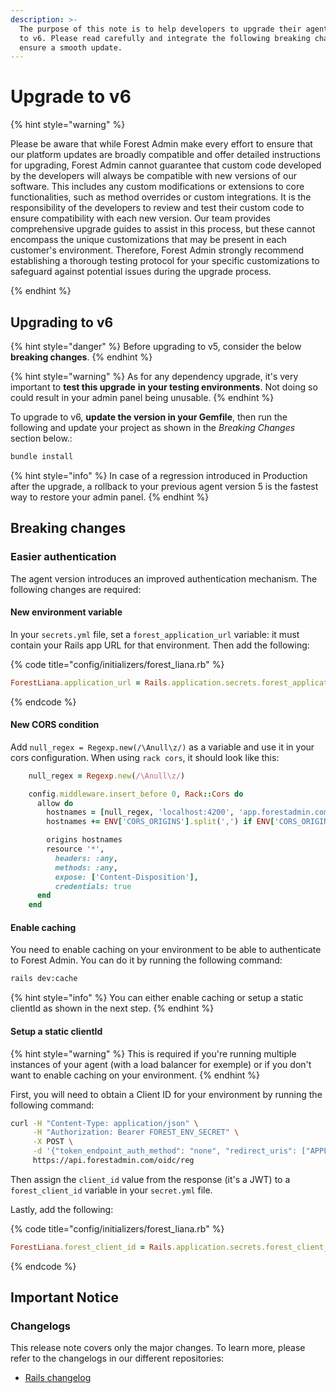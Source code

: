 ```yaml
---
description: >-
  The purpose of this note is to help developers to upgrade their agent from v5
  to v6. Please read carefully and integrate the following breaking changes to
  ensure a smooth update.​
---
```


# Upgrade to v6

{% hint style="warning" %}

Please be aware that while Forest Admin make every effort to ensure that our platform updates are broadly compatible and offer detailed instructions for upgrading, Forest Admin cannot guarantee that custom code developed by the developers will always be compatible with new versions of our software. This includes any custom modifications or extensions to core functionalities, such as method overrides or custom integrations. It is the responsibility of the developers to review and test their custom code to ensure compatibility with each new version. Our team provides comprehensive upgrade guides to assist in this process, but these cannot encompass the unique customizations that may be present in each customer's environment. Therefore, Forest Admin strongly recommend establishing a thorough testing protocol for your specific customizations to safeguard against potential issues during the upgrade process.

{% endhint %}

## Upgrading to v6

{% hint style="danger" %}
Before upgrading to v5, consider the below **breaking changes**.
{% endhint %}

{% hint style="warning" %}
As for any dependency upgrade, it's very important to **test this upgrade** **in your testing environments**. Not doing so could result in your admin panel being unusable.
{% endhint %}

To upgrade to v6, **update the version in your Gemfile**, then run the following and update your project as shown in the _Breaking Changes_ section below.:

```javascript
bundle install
```

{% hint style="info" %}
In case of a regression introduced in Production after the upgrade, a rollback to your previous agent version 5 is the fastest way to restore your admin panel.
{% endhint %}

## Breaking changes

### Easier authentication

The agent version introduces an improved authentication mechanism. The following changes are required:

#### New environment variable

In your `secrets.yml` file, set a `forest_application_url` variable: it must contain your Rails app URL for that environment. Then add the following:

{% code title="config/initializers/forest_liana.rb" %}
```ruby
ForestLiana.application_url = Rails.application.secrets.forest_application_url
```
{% endcode %}

#### New CORS condition

Add `null_regex = Regexp.new(/\Anull\z/)` as a variable and use it in your cors configuration. When using `rack cors`, it should look like this:

```ruby
    null_regex = Regexp.new(/\Anull\z/)

    config.middleware.insert_before 0, Rack::Cors do
      allow do
        hostnames = [null_regex, 'localhost:4200', 'app.forestadmin.com', 'localhost:3001']
        hostnames += ENV['CORS_ORIGINS'].split(',') if ENV['CORS_ORIGINS']

        origins hostnames
        resource '*',
          headers: :any,
          methods: :any,
          expose: ['Content-Disposition'],
          credentials: true
      end
    end
```

#### Enable caching

You need to enable caching on your environment to be able to authenticate to Forest Admin. You can do it by running the following command:

```bash
rails dev:cache
```

{% hint style="info" %}
You can either enable caching or setup a static clientId as shown in the next step.
{% endhint %}

#### Setup a static clientId

{% hint style="warning" %}
This is required if you're running multiple instances of your agent (with a load balancer for exemple) or if you don't want to enable caching on your environment.
{% endhint %}

First, you will need to obtain a Client ID for your environment by running the following command:

```bash
curl -H "Content-Type: application/json" \
     -H "Authorization: Bearer FOREST_ENV_SECRET" \
     -X POST \
     -d '{"token_endpoint_auth_method": "none", "redirect_uris": ["APPLICATION_URL/forest/authentication/callback"]}' \
     https://api.forestadmin.com/oidc/reg
```

Then assign the `client_id` value from the response (it's a JWT) to a `forest_client_id` variable in your `secret.yml` file.

Lastly, add the following:

{% code title="config/initializers/forest_liana.rb" %}
```ruby
ForestLiana.forest_client_id = Rails.application.secrets.forest_client_id
```
{% endcode %}

## Important Notice

### Changelogs

This release note covers only the major changes. To learn more, please refer to the changelogs in our different repositories:

* [Rails changelog](https://github.com/ForestAdmin/forest-rails/blob/master/CHANGELOG.md#600-2021-02-22)
